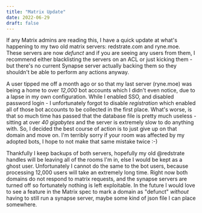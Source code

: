 ```yaml
---
title: "Matrix Update"
date: 2022-06-29
draft: false
---
```


If any Matrix admins are reading this, I have a quick update at what's happening to my two old matrix servers: redstrate.com and ryne.moe. These servers are now _defunct_ and if you are seeing any users from them, I recommend either blacklisting the servers on an ACL or just kicking them - but there's no current Synapse server actually backing them so they shouldn't be able to perform any actions anyway.

A user tipped me off a month ago or so that my last server (ryne.moe) was being a home to over _12,000_ bot accounts which I didn't even notice, due to a lapse in my own configuration. While I enabled SSO, and disabled password login - I unfortunately forgot to disable _registration_ which enabled all of those bot accounts to be collected in the first place. What's worse, is that so much time has passed that the database file is pretty much useless - sitting at over _40 gigabytes_ and the server is extremely slow to do anything with. So, I decided the best course of action is to just give up on that domain and move on. I'm terribly sorry if your room was affected by my adopted bots, I hope to not make that same mistake twice :-)

Thankfully I keep backups of both servers, hopefully my old @redstrate handles will be leaving all of the rooms I'm in, else I would be kept as a ghost user. Unfortunately I cannot do the same to the bot users, because processing 12,000 users will take an extremely long time. Right now both domains do not respond to matrix requests, and the synapse servers are turned off so fortunately nothing is left exploitable. In the future I would love to see a feature in the Matrix spec to mark a domain as "defunct" _without_ having to still run a synapse server, maybe some kind of json file I can place somewhere.

